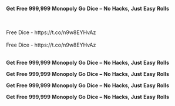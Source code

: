 <strong>Get</strong> <strong>Free</strong> <strong>999,999</strong> <strong>Monopoly</strong> <strong>Go</strong> <strong>Dice</strong> <strong>–</strong> <strong>No</strong> <strong>Hacks,</strong> <strong>Just</strong> <strong>Easy</strong> <strong>Rolls</strong>

<br>
<br>Free Dice - https://t.co/n9w8EYHvAz
<br>
<br>Free Dice - https://t.co/n9w8EYHvAz
<br>
<br>

<strong>Get</strong> <strong>Free</strong> <strong>999,999</strong> <strong>Monopoly</strong> <strong>Go</strong> <strong>Dice</strong> <strong>–</strong> <strong>No</strong> <strong>Hacks,</strong> <strong>Just</strong> <strong>Easy</strong> <strong>Rolls</strong>

<strong>Get</strong> <strong>Free</strong> <strong>999,999</strong> <strong>Monopoly</strong> <strong>Go</strong> <strong>Dice</strong> <strong>–</strong> <strong>No</strong> <strong>Hacks,</strong> <strong>Just</strong> <strong>Easy</strong> <strong>Rolls</strong>

<strong>Get</strong> <strong>Free</strong> <strong>999,999</strong> <strong>Monopoly</strong> <strong>Go</strong> <strong>Dice</strong> <strong>–</strong> <strong>No</strong> <strong>Hacks,</strong> <strong>Just</strong> <strong>Easy</strong> <strong>Rolls</strong>

<strong>Get</strong> <strong>Free</strong> <strong>999,999</strong> <strong>Monopoly</strong> <strong>Go</strong> <strong>Dice</strong> <strong>–</strong> <strong>No</strong> <strong>Hacks,</strong> <strong>Just</strong> <strong>Easy</strong> <strong>Rolls</strong>
